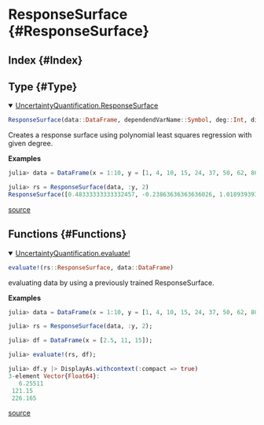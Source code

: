 
# ResponseSurface {#ResponseSurface}

## Index {#Index}


## Type {#Type}
<details class='jldocstring custom-block' open>
<summary><a id='UncertaintyQuantification.ResponseSurface' href='#UncertaintyQuantification.ResponseSurface'><span class="jlbinding">UncertaintyQuantification.ResponseSurface</span></a> <Badge type="info" class="jlObjectType jlType" text="Type" /></summary>



```julia
ResponseSurface(data::DataFrame, dependendVarName::Symbol, deg::Int, dim::Int)
```


Creates a response surface using polynomial least squares regression with given degree.

**Examples**

```julia
julia> data = DataFrame(x = 1:10, y = [1, 4, 10, 15, 24, 37, 50, 62, 80, 101]);

julia> rs = ResponseSurface(data, :y, 2)
ResponseSurface([0.48333333333332457, -0.23863636363636026, 1.0189393939393936], :y, [:x], 2, Monomials.Monomial[1, x1, x1²])
```



<Badge type="info" class="source-link" text="source"><a href="https://github.com/FriesischScott/UncertaintyQuantification.jl/blob/f8bd7a9094e49042d8e9d2360393334fb1712413/src/models/responsesurface.jl#L1-L13" target="_blank" rel="noreferrer">source</a></Badge>

</details>


## Functions {#Functions}
<details class='jldocstring custom-block' open>
<summary><a id='UncertaintyQuantification.evaluate!-Tuple{ResponseSurface, DataFrame}' href='#UncertaintyQuantification.evaluate!-Tuple{ResponseSurface, DataFrame}'><span class="jlbinding">UncertaintyQuantification.evaluate!</span></a> <Badge type="info" class="jlObjectType jlMethod" text="Method" /></summary>



```julia
evaluate!(rs::ResponseSurface, data::DataFrame)
```


evaluating data by using a previously trained ResponseSurface.

**Examples**

```julia
julia> data = DataFrame(x = 1:10, y = [1, 4, 10, 15, 24, 37, 50, 62, 80, 101]);

julia> rs = ResponseSurface(data, :y, 2);

julia> df = DataFrame(x = [2.5, 11, 15]);

julia> evaluate!(rs, df);

julia> df.y |> DisplayAs.withcontext(:compact => true)
3-element Vector{Float64}:
   6.25511
 121.15
 226.165
```



<Badge type="info" class="source-link" text="source"><a href="https://github.com/FriesischScott/UncertaintyQuantification.jl/blob/f8bd7a9094e49042d8e9d2360393334fb1712413/src/models/responsesurface.jl#L39-L62" target="_blank" rel="noreferrer">source</a></Badge>

</details>

